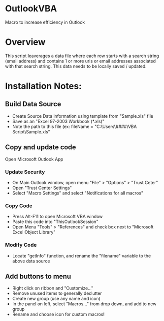 # OutlookVBA
Macro to increase efficiency in Outlook


# Overview
This script leaverages a data file where each row starts with a search string (email address) and contains 1 or more urls or email addresses associated with that search string. This data needs to be locally saved / updated.


# Installation Notes:

## Build Data Source
- Create Source Data information using template from "Sample.xls" file
- Save as an "Excel 97-2003 Workbook (*.xls)"
- Note the path to this file (ex:  fileName = "C:\Users\\####\VBA Script\Sample.xls"

## Copy and update code

Open Microsoft Outlook App

### Update Security

-	On Main Outlook window, open menu "File" > "Options" > "Trust Ceter"
-	Open "Trust Center Settings"
-	Select "Macro Settings" and select "Notifications for all macros"

### Copy Code
-	Press Alt-F11 to open Microsoft VBA window
-	Paste this code into "ThisOutlookSession"
-	Open Menu "Tools" > "References" and check box next to "Microsoft Excel Object Library"

### Modify Code
-	Locate "getInfo" function, and rename the "filename" variable to the above dsta source

## Add buttons to menu
- Right click on ribbon and "Customize..."
- Remove unused items to generally declutter
- Create new group (use any name and icon)
- In the panel on left, select "Macros..." from drop down, and add to new group
- Rename and choose icon for custom macros!

